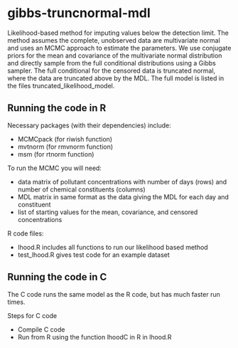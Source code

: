 gibbs-truncnormal-mdl
=====================

Likelihood-based method for imputing values below the detection limit.  The method assumes the complete, unobserved data are multivariate normal and uses an MCMC approach to estimate the parameters.  We use conjugate priors for the mean and covariance of the multivariate normal distribution and directly sample from the full conditional distributions using a Gibbs sampler.  The full conditional for the censored data is truncated normal, where the data are truncated above by the MDL.  The full model is listed in the files truncated_likelihood_model.  



Running the code in R
---------------------

Necessary packages (with their dependencies) include:
* MCMCpack (for riwish function)
* mvtnorm (for rmvnorm function)
* msm (for rtnorm function)

To run the MCMC you will need:
* data matrix of pollutant concentrations with number of days (rows) and number of chemical constituents (columns)
* MDL matrix in same format as the data giving the MDL for each day and constituent
* list of starting values for the mean, covariance, and censored concentrations

R code files:
* lhood.R includes all functions to run our likelihood based method
* test_lhood.R gives test code for an example dataset



Running the code in C
---------------------

The C code runs the same model as the R code, but has much faster run times.  

Steps for C code
* Compile C code
* Run from R using the function lhoodC in R in lhood.R
